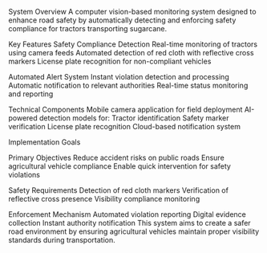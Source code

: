 System Overview
A computer vision-based monitoring system designed to enhance road safety by automatically detecting and enforcing safety compliance for tractors transporting sugarcane.

Key Features
Safety Compliance Detection
Real-time monitoring of tractors using camera feeds
Automated detection of red cloth with reflective cross markers
License plate recognition for non-compliant vehicles

Automated Alert System
Instant violation detection and processing
Automatic notification to relevant authorities
Real-time status monitoring and reporting

Technical Components
Mobile camera application for field deployment
AI-powered detection models for:
Tractor identification
Safety marker verification
License plate recognition
Cloud-based notification system

Implementation Goals

Primary Objectives
Reduce accident risks on public roads
Ensure agricultural vehicle compliance
Enable quick intervention for safety violations

Safety Requirements
Detection of red cloth markers
Verification of reflective cross presence
Visibility compliance monitoring

Enforcement Mechanism
Automated violation reporting
Digital evidence collection
Instant authority notification
This system aims to create a safer road environment by ensuring agricultural vehicles maintain proper visibility standards during transportation.


